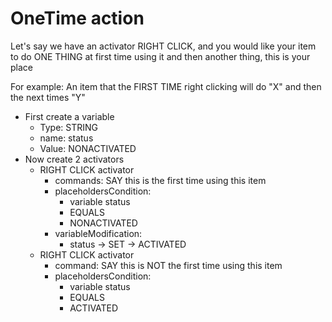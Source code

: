 # OneTime action

Let's say we have an activator RIGHT CLICK, and you would like your item to do ONE THING at first time using it and then another thing, this is your place

For example: An item that the FIRST TIME right clicking will do "X" and then the next times "Y"

* First create a variable
  * Type: STRING
  * name: status
  * Value: NONACTIVATED
* Now create 2 activators
  * RIGHT CLICK activator
    * commands: SAY this is the first time using this item
    * placeholdersCondition: 
      * variable status 
      * EQUALS 
      * NONACTIVATED
    * variableModification:
      * status -> SET -> ACTIVATED
  * RIGHT CLICK activator
    * command: SAY this is NOT the first time using this item
    * placeholdersCondition: 
      * variable status 
      * EQUALS
      * ACTIVATED
